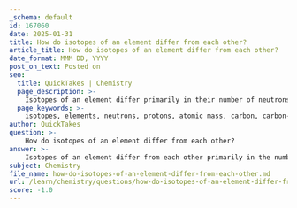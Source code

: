 ```yaml
---
_schema: default
id: 167060
date: 2025-01-31
title: How do isotopes of an element differ from each other?
article_title: How do isotopes of an element differ from each other?
date_format: MMM DD, YYYY
post_on_text: Posted on
seo:
  title: QuickTakes | Chemistry
  page_description: >-
    Isotopes of an element differ primarily in their number of neutrons, leading to variations in atomic mass and stability. This difference has implications for fields such as biochemistry, medicine, and environmental science.
  page_keywords: >-
    isotopes, elements, neutrons, protons, atomic mass, carbon, carbon-12, carbon-14, radioactive, stable, decay, applications, biochemistry, medicine, environmental science, tracers, dating techniques
author: QuickTakes
question: >-
    How do isotopes of an element differ from each other?
answer: >-
    Isotopes of an element differ from each other primarily in the number of neutrons they contain. While all isotopes of a given element have the same number of protons (which defines the element), the variation in the number of neutrons leads to differences in their atomic masses. \n\nFor example, carbon has several isotopes, including carbon-12 (with 6 protons and 6 neutrons) and carbon-14 (with 6 protons and 8 neutrons). Both isotopes are carbon, but carbon-14 is radioactive and is commonly used in radiocarbon dating, while carbon-12 is stable.\n\nThe differences in neutron numbers can result in different physical properties, such as stability. Some isotopes are stable, meaning they do not change over time, while others are radioactive and decay into other elements or isotopes over time. This decay process can be harnessed for various applications, including medical imaging and treatment, as well as in scientific research.\n\nIn summary, isotopes of an element differ in:\n1. The number of neutrons.\n2. Their atomic masses.\n3. Their stability (some are stable, while others are radioactive). \n\nThese differences are significant in fields such as biochemistry, medicine, and environmental science, where isotopes can be used as tracers or in dating techniques.
subject: Chemistry
file_name: how-do-isotopes-of-an-element-differ-from-each-other.md
url: /learn/chemistry/questions/how-do-isotopes-of-an-element-differ-from-each-other
score: -1.0
---
```


&nbsp;